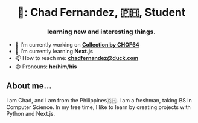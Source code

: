 <h1 align="center">👋: Chad Fernandez, 🇵🇭, Student</h1>
<h3 align="center">learning new and interesting things.</h3>


- 🔭 I’m currently working on [**Collection by CHOF64**](https://www.github.com/chof64/collection-by-chof64)
- 🌱 I’m currently learning **Next.js**
- 📫 How to reach me: [**chadfernandez@duck.com**](mailto:chadfernandez@duck.com)
- 😄 Pronouns: **he/him/his**


## About me...
I am Chad, and I am from the Philippines🇵🇭. I am a freshman, taking BS in Computer Science. In my free time, I like to learn by creating projects with Python and Next.js.



<!--
**chof64/chof64** is a ✨ _special_ ✨ repository because its `README.md` (this file) appears on your GitHub profile.

Here are some ideas to get you started:

- 🔭 I’m currently working on ...
- 🌱 I’m currently learning ...
- 👯 I’m looking to collaborate on ...
- 🤔 I’m looking for help with ...
- 💬 Ask me about ...
- 📫 How to reach me: ...
- 😄 Pronouns: ...
- ⚡ Fun fact: ...
-->
